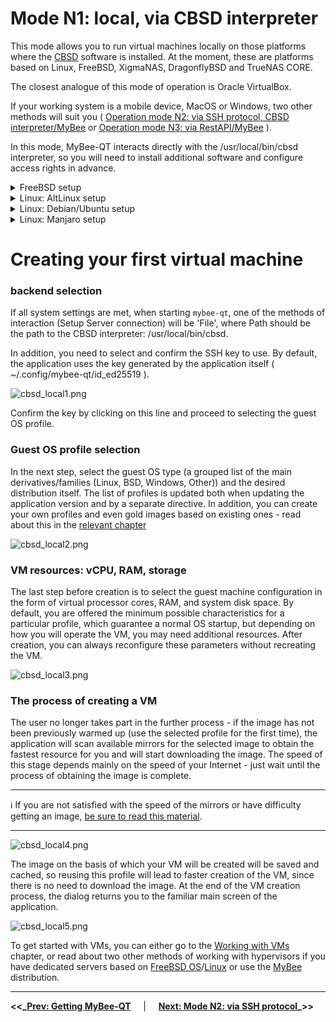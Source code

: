 # Mode N1: local, via CBSD interpreter

This mode allows you to run virtual machines locally on those platforms where the [CBSD](https://github.com/cbsd/cbsd) software is installed. At the moment, these are platforms based on Linux, FreeBSD, XigmaNAS, DragonflyBSD and TrueNAS CORE.

The closest analogue of this mode of operation is Oracle VirtualBox.

If your working system is a mobile device, MacOS or Windows, two other methods will suit you ( [Operation mode N2: via SSH protocol, CBSD interpreter/MyBee](myb-qt-cbsd-ssh.md) or [Operation mode N3: via RestAPI/MyBee](myb-qt-api.md) ).

In this mode, MyBee-QT interacts directly with the /usr/local/bin/cbsd interpreter, so you will need to install additional software and configure access rights in advance.

<details>
  <summary>FreeBSD setup</summary>

1) You must have the CBSD package and its dependencies installed on your system:

```
pkg install -y cbsd
/usr/local/cbsd/sudoexec/initenv /usr/local/cbsd/share/initenv.conf default_vs=1
```

2) CBSD initialization:
```
/usr/local/cbsd/sudoexec/initenv /usr/local/cbsd/share/initenv.conf default_vs=1
```

3) The user you run the application as must be a member of the 'cbsd' group.
```
pw group mod cbsd -m xuser
```
, where `xuser` - login of your user.

Please re-login back in to apply the change.

3) Your user must have permission to run the /usr/local/bin/cbsd interpreter as the 'root' user via sudo configuration.

To do this, create a file */usr/local/etc/sudoers.d/20_cbsd* with the following contents:
```
Defaults     env_keep += "workdir DIALOG NOCOLOR CBSD_RNODE"
Cmnd_Alias   MYB_CBSD_CMD = /usr/local/bin/cbsd
xuser        ALL=(ALL) NOPASSWD:SETENV: MYB_CBSD_CMD
```
, where `xuser` - login of your user.

:bangbang: | :Warning: This setting gives user 'xuser' 'root' privileges on the host system via the /usr/local/bin interpreter!
:---: | :---

set the correct file permissions:

```
chmod 0400 /usr/local/etc/sudoers.d/20_cbsd
```

4) Make sure that the /usr/local/bin/cbsd interpreter is accessible to your user both without sudo and via `sudo` without entering a password:
```
cbsd version
sudo cbsd version
```

If everything is OK, the application is ready for use.

</details>

<details>
  <summary>Linux: AltLinux setup</summary>

> All actions are performed as the privileged user `root` (or use sudo)

1) Add user `cbsd`:
```
useradd cbsd
```
2) Installing dependencies:
```
apt-get install -y sudo bridge-utils edk2-ovmf psmisc make pax rsync sharutils libssh2 libelf libbsd qemu-system-x86 tmux dialog sqlite3 curl libcurl xorriso binutils coreutils nftables
```

3) Obtaining and initializing `CBSD` (CBSD on Linux is experimental and is temporarily distributed as a tarball):
```
[ ! -d /usr/local/bin ] && mkdir -p /usr/local/bin
cd /usr/local
wget https://convectix.com/DL/cbsd.tgz
tar xfz cbsd.tgz
rm -f cbsd.tgz
mv /usr/local/cbsd/bin/cbsd /usr/local/bin/cbsd
/usr/local/cbsd/sudoexec/initenv /usr/local/cbsd/share/initenv.conf default_vs=1
```

4) The user you run the application as must be a member of the 'cbsd' group.
```
usermod -a -G cbsd xuser
```
, where `xuser` - login of your user.

Please re-login back in to apply the change.

5) Your user must have permissions to run the /usr/local/bin/cbsd interpreter as the 'root' user via sudo configuration.
To do this, create a file */etc/sudoers.d/20_cbsd* with the contents:
```
Defaults     env_keep += "workdir DIALOG NOCOLOR CBSD_RNODE"
Cmnd_Alias   MYB_CBSD_CMD = /usr/local/bin/cbsd
xuser        ALL=(ALL) NOPASSWD:SETENV: MYB_CBSD_CMD
```
, where `xuser` - login of your user.

:bangbang: | :Warning: This setting gives user 'xuser' 'root' privileges on the host system via the /usr/local/bin interpreter!
:---: | :---

Set the correct file permissions:

```
chmod 0400 /etc/sudoers.d/20_cbsd
```

6) Make sure that the /usr/local/bin/cbsd interpreter is accessible to your user both without sudo and via `sudo` without entering a password:
```
cbsd version
sudo cbsd version
```

If everything is OK, the application is ready for use.

</details>

<details>
  <summary>Linux: Debian/Ubuntu setup</summary>

> All actions are performed as the privileged user `root` (or use sudo)

1) Add user `cbsd`:
```
useradd cbsd
```
2) Installing dependencies:
```
apt install -y sudo uuid-runtime bridge-utils net-tools ovmf psmisc make pax rsync sharutils libssh2-1 libelf1 libbsd0 qemu-system-x86 tmux dialog sqlite3 curl libcurl4 xorriso nftables coreutils binutils
```

3) Obtaining and initializing `CBSD` (CBSD on Linux is experimental and is temporarily distributed as a tarball):
```
[ ! -d /usr/local/bin ] && mkdir -p /usr/local/bin
cd /usr/local
wget https://convectix.com/DL/cbsd.tgz
tar xfz cbsd.tgz
rm -f cbsd.tgz
mv /usr/local/cbsd/bin/cbsd /usr/local/bin/cbsd
/usr/local/cbsd/sudoexec/initenv /usr/local/cbsd/share/initenv.conf default_vs=1
```

4) The user you run the application as must be a member of the 'cbsd' group.
```
usermod -a -G cbsd xuser
```
, where `xuser` - login of your user.

Please re-login back in to apply the change.

5) Your user must have permission to run the /usr/local/bin/cbsd interpreter as the 'root' user via sudo configuration.
To do this, create a file */etc/sudoers.d/20_cbsd* with the following contents:
```
Defaults     env_keep += "workdir DIALOG NOCOLOR CBSD_RNODE"
Cmnd_Alias   MYB_CBSD_CMD = /usr/local/bin/cbsd
xuser        ALL=(ALL) NOPASSWD:SETENV: MYB_CBSD_CMD
```
, where `xuser` - login of your user.

:bangbang: | :Warning: This setting gives user 'xuser' 'root' privileges on the host system via the /usr/local/bin interpreter!
:---: | :---

Set the correct file permissions:

```
chmod 0400 /etc/sudoers.d/20_cbsd
```

6) Make sure that the /usr/local/bin/cbsd interpreter is accessible to your user both without sudo and via `sudo` without entering a password:
```
cbsd version
sudo cbsd version
```

If everything is OK, the application is ready for use.

</details>

<details>
  <summary>Linux: Manjaro setup</summary>

> All actions are performed as the privileged user `root` (or use sudo)

1) Add user `cbsd`:
```
useradd cbsd
```
2) Installing dependencies:
```
pacman -S sudo bridge-utils bind net-tools ovmf psmisc make pax rsync sharutils libssh2 libelf libbsd qemu-system-x86 tmux dialog sqlite3 curl file xorriso cpio gnu-netcat binutils coreutils nftables
```

3) Obtaining and initializing `CBSD` (CBSD on Linux is experimental and is temporarily distributed as a tarball):
```
[ ! -d /usr/local/bin ] && mkdir -p /usr/local/bin
cd /usr/local
wget https://convectix.com/DL/cbsd.tgz
tar xfz cbsd.tgz
rm -f cbsd.tgz
mv /usr/local/cbsd/bin/cbsd /usr/local/bin/cbsd
/usr/local/cbsd/sudoexec/initenv /usr/local/cbsd/share/initenv.conf default_vs=1
```

4) The user you run the application as must be a member of the 'cbsd' group.
```
usermod -a -G cbsd xuser
```
, where `xuser` - login of your user.

Please re-login back in to apply the change.

5) Your user must have permission to run the /usr/local/bin/cbsd interpreter as the 'root' user via sudo configuration.
To do this, create a file */etc/sudoers.d/20_cbsd* with the following contents:
```
Defaults     env_keep += "workdir DIALOG NOCOLOR CBSD_RNODE"
Cmnd_Alias   MYB_CBSD_CMD = /usr/local/bin/cbsd
xuser        ALL=(ALL) NOPASSWD:SETENV: MYB_CBSD_CMD
```
, where `xuser` - login of your user.

:bangbang: | :Warning: This setting gives user 'xuser' 'root' privileges on the host system via the /usr/local/bin interpreter!
:---: | :---

Set the correct file permissions:

```
chmod 0400 /etc/sudoers.d/20_cbsd
```

6) Make sure that the /usr/local/bin/cbsd interpreter is accessible to your user both without sudo and via `sudo` without entering a password:
```
cbsd version
sudo cbsd version
```

If everything is OK, the application is ready for use.

</details>


# Creating your first virtual machine

### backend selection

If all system settings are met, when starting `mybee-qt`, one of the methods of interaction (Setup Server connection) will be 'File', where Path should be the path to the CBSD interpreter: /usr/local/bin/cbsd.

In addition, you need to select and confirm the SSH key to use. By default, the application uses the key generated by the application itself ( ~/.config/mybee-qt/id_ed25519 ).

![cbsd_local1.png](https://myb.convectix.com/img/cbsd_local1.png?raw=true)

Confirm the key by clicking on this line and proceed to selecting the guest OS profile.

### Guest OS profile selection

In the next step, select the guest OS type (a grouped list of the main derivatives/families (Linux, BSD, Windows, Other)) and the desired distribution itself.
The list of profiles is updated both when updating the application version and by a separate directive. In addition, you can create your own profiles and even gold images based on existing ones - read about this in the [relevant chapter](profiles.md)

![cbsd_local2.png](https://myb.convectix.com/img/cbsd_local2.png?raw=true)

### VM resources: vCPU, RAM, storage

The last step before creation is to select the guest machine configuration in the form of virtual processor cores, RAM, and system disk space.
By default, you are offered the minimum possible characteristics for a particular profile, which guarantee a normal OS startup, but depending on how you will operate the VM,
you may need additional resources. After creation, you can always reconfigure these parameters without recreating the VM.

![cbsd_local3.png](https://myb.convectix.com/img/cbsd_local3.png?raw=true)

### The process of creating a VM

The user no longer takes part in the further process - if the image has not been previously warmed up (use the selected profile for the first time), the application will scan available mirrors for the selected image to obtain the fastest resource for you and will start downloading the image. The speed of this stage depends mainly on the speed of your Internet - just wait until the process of obtaining the image is complete.

---

:information_source: If you are not satisfied with the speed of the mirrors or have difficulty getting an image, [be sure to read this material](https://github.com/cbsd/mirrors).

---


![cbsd_local4.png](https://myb.convectix.com/img/cbsd_local4.png?raw=true)

The image on the basis of which your VM will be created will be saved and cached, so reusing this profile will lead to faster creation of the VM, since there is no need to download the image.
At the end of the VM creation process, the dialog returns you to the familiar main screen of the application.

![cbsd_local5.png](https://myb.convectix.com/img/cbsd_local5.png?raw=true)

To get started with VMs, you can either go to the [Working with VMs](myb-qt-vm.md) chapter, or read about two other methods of working with hypervisors if you have dedicated servers based on [FreeBSD OS](https://www.freebsd.org/)/[Linux](https://kernel.org/) or use the [MyBee](https://myb.convectix.com) distribution.


---

**<<_**__[Prev: Getting MyBee-QT](get-myb-qt.md)__ $~~~$ | $~~~$ __[Next: Mode N2: via SSH protocol](myb-qt-cbsd-ssh.md)__**_>>**

